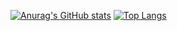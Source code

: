 [![Anurag's GitHub stats](https://github-readme-stats.vercel.app/api?username=yuzua&count_private=true&theme=tokyonight&show_icons=true)](https://github.com/anuraghazra/github-readme-stats)
[![Top Langs](https://github-readme-stats.vercel.app/api/top-langs/?username=yuzua&layout=compact&hide=javascript,jupyter%20notebook,php,Vue,Dockerfile,Blade,html,css&count_private=true&theme=tokyonight)](https://github.com/anuraghazra/github-readme-stats)
